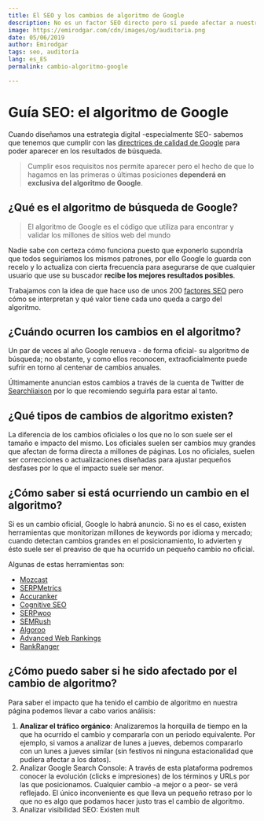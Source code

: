```yaml
---
title: El SEO y los cambios de algoritmo de Google
description: No es un factor SEO directo pero sí puede afectar a nuestra estrategia de posicionamiento web
image: https://emirodgar.com/cdn/images/og/auditoria.png
date: 05/06/2019
author: Emirodgar
tags: seo, auditoría
lang: es_ES
permalink: cambio-algoritmo-google

---
```


# Guía SEO: el algoritmo de Google

Cuando diseñamos una estrategia digital -especialmente SEO- sabemos que tenemos que cumplir con las [directrices de calidad de Google](https://support.google.com/adsense/answer/1348737?hl=es) para poder aparecer en los resultados de búsqueda.

> Cumplir esos requisitos nos permite aparecer  pero el hecho de que lo hagamos en las primeras o últimas posiciones **dependerá en exclusiva del algoritmo de Google**.


## ¿Qué es el algoritmo de búsqueda de Google?

> El algoritmo de Google es el código que utiliza para encontrar y validar los millones de sitios web del mundo

Nadie sabe con certeza cómo funciona puesto que exponerlo supondría que todos seguiríamos los mismos patrones, por ello Google lo guarda con recelo y lo actualiza con cierta frecuencia para asegurarse de que cualquier usuario que use su buscador **recibe los mejores resultados posibles**. 

Trabajamos con la idea de que hace uso de unos 200 [factores SEO](/factores-seo) pero cómo se interpretan y qué valor tiene cada uno queda a cargo del algoritmo. 


## ¿Cuándo ocurren los cambios en el algoritmo?

Un par de veces al año Google renueva - de forma oficial- su algoritmo de búsqueda; no obstante, y como ellos reconocen, extraoficialmente puede sufrir en torno al centenar de cambios anuales.

Últimamente anuncian estos cambios a través de la cuenta de Twitter de [Searchliaison](https://twitter.com/searchliaison) por lo que recomiendo seguirla para estar al tanto.


## ¿Qué tipos de cambios de algoritmo existen?

La diferencia de los cambios oficiales o los que no lo son suele ser el tamaño e impacto del mismo. Los oficiales suelen ser cambios muy grandes que afectan de forma directa a millones de páginas. Los no oficiales, suelen ser correcciones o actualizaciones diseñadas para ajustar pequeños desfases por lo que el impacto suele ser menor.

## ¿Cómo saber si está ocurriendo un cambio en el algoritmo?

Si es un cambio oficial, Google lo habrá anuncio. Si no es el caso, existen herramientas que monitorizan millones de keywords por idioma y mercado; cuando detectan cambios grandes en el posicionamiento, lo advierten y ésto suele ser el preaviso de que ha ocurrido un pequeño cambio no oficial.

Algunas de estas herramientas son:

- [Mozcast](https://moz.com/mozcast/)
- [SERPMetrics](https://serpmetrics.com/flux/)
- [Accuranker](https://www.accuranker.com/grump)
- [Cognitive SEO](https://cognitiveseo.com/signals/)
- [SERPwoo](https://www.serpwoo.com/stats/volatility/)
- [SEMRush](https://www.semrush.com/sensor/?category=&db=US)
- [Algoroo](https://algoroo.com/)
- [Advanced Web Rankings](https://www.advancedwebranking.com/google-algorithm-changes/)
- [RankRanger](https://www.rankranger.com/rank-risk-index)

## ¿Cómo puedo saber si he sido afectado por el cambio de algoritmo?

Para saber el impacto que ha tenido el cambio de algoritmo en nuestra página podemos llevar a cabo varios análisis:

 1. **Analizar el tráfico orgánico**: Analizaremos la horquilla de tiempo en la que ha ocurrido el cambio y compararla con un periodo equivalente. Por ejemplo, si vamos a analizar de lunes a jueves, debemos compararlo con un lunes a jueves similar (sin festivos ni ninguna estacionalidad que pudiera afectar a los datos).
 2. Analizar Google Search Console: A través de esta plataforma podremos conocer la evolución (clicks e impresiones) de los términos y URLs por las que posicionamos. Cualquier cambio -a mejor o a peor- se verá reflejado. El único inconveniente es que lleva un pequeño retraso por lo que no es algo que podamos hacer justo tras el cambio de algoritmo.
 3. Analizar visibilidad SEO: Existen mult

<!--stackedit_data:
eyJoaXN0b3J5IjpbLTk5OTI4Nzk4NywxODM5NjE0OTk0LDE0ND
YwMDk1NjBdfQ==
-->